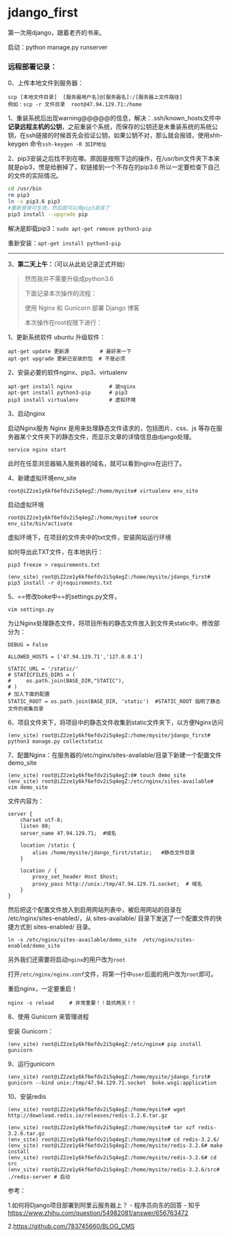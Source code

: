 # jdango_first
第一次用django，跟着老齐的书来。

启动：python manage.py runserver



### 远程部署记录：

0、上传本地文件到服务器：

```
scp [本地文件目录]  [服务器用户名]@[服务器名]:/[服务器上文件路径]
例如：scp -r 文件目录  root@47.94.129.71:/home
```

1、重装系统后出现warning@@@@@的信息，解决：.ssh/known_hosts文件中**记录远程主机的公钥**，之前重装个系统，而保存的公钥还是未重装系统的系统公钥，在ssh链接的时候首先会验证公钥，如果公钥不对，那么就会报错，使用shh-keygen 命令`ssh-keygen -R 加IP地址`

2、pip3安装之后找不到在哪。原因是按照下边的操作，在/usr/bin文件夹下本来就是pip3，愣是给删掉了，软链接到一个不存在的pip3.6  所以一定要检查下自己的文件的实际情况。

```bash
cd /usr/bin
rm pip3
ln -s pip3.6 pip3
#重新登录可生效，然后就可以用pip3装库了
pip3 install --upgrade pip
```

解决是卸载pip3：`sudo apt-get remove python3-pip`

重新安装：`apt-get install python3-pip`

------

3、**第二天上午：**（可以从此处记录正式开始）

> 然而我并不需要升级成python3.6
>
> 下面记录本次操作的流程：
>
> 使用 Nginx 和 Gunicorn 部署 Django 博客
>
> 本次操作在root权限下进行：

1、更新系统软件 ubuntu 升级软件：

```
apt-get update 更新源          # 最好来一下
apt-get upgrade 更新已安装的包  # 不是必须
```

2、安装必要的软件nginx、pip3、virtualenv

```
apt-get install nginx            # 装nginx
apt-get install python3-pip      # pip3
pip3 install virtualenv          # 虚拟环境
```

3、启动nginx

启动Nginx服务 Nginx 是用来处理静态文件请求的，包括图片、css、js 等存在服务器某个文件夹下的静态文件，而显示文章的详情信息由django处理。

```
service nginx start
```

此时在任意浏览器输入服务器的域名，就可以看到nginx在运行了。

4、新建虚拟环境env_site

```
root@iZ2ze1y6kf6efdv2i5q4egZ:/home/mysite# virtualenv env_site
```

启动虚拟环境

```
root@iZ2ze1y6kf6efdv2i5q4egZ:/home/mysite# source env_site/bin/activate
```

虚拟环境下，在项目的文件夹中的txt文件，安装网站运行环境

如何导出此TXT文件，在本地执行：

```
pip3 freeze > requirements.txt
```

```
(env_site) root@iZ2ze1y6kf6efdv2i5q4egZ:/home/mysite/jdango_first# pip3 install -r djrequirements.txt 
```

5、==修改boke中==的settings.py文件，

```
vim settings.py 
```

为让Nginx处理静态文件，将项目所有的静态文件放入到文件夹static中。修改部分为：

```
DEBUG = False
```

```
ALLOWED_HOSTS = ['47.94.129.71','127.0.0.1']
```

```
STATIC_URL = '/static/'
# STATICFILES_DIRS = (
#     os.path.join(BASE_DIR,"STATIC"),
# )
# 加入下面的配置
STATIC_ROOT = os.path.join(BASE_DIR, 'static')  #STATIC_ROOT 指明了静态文件的收集目录
```

6、项目文件夹下，将项目中的静态文件收集到static文件夹下，以方便Nginx访问

```
(env_site) root@iZ2ze1y6kf6efdv2i5q4egZ:/home/mysite/jdango_first# python3 manage.py collectstatic
```

7、配置Nginx：在服务器的/etc/nginx/sites-available/目录下新建一个配置文件demo_site

```
(env_site) root@iZ2ze1y6kf6efdv2i5q4egZ:d# touch demo_site
(env_site) root@iZ2ze1y6kf6efdv2i5q4egZ:/etc/nginx/sites-available# vim demo_site 
```

文件内容为：

```
server {
    charset utf-8;
    listen 80;
    server_name 47.94.129.71;  #域名

    location /static {
        alias /home/mysite/jdango_first/static;   #静态文件目录
    }

    location / {
        proxy_set_header Host $host;
        proxy_pass http://unix:/tmp/47.94.129.71.socket;  # 域名
    }
}

```

然后把这个配置文件放入到启用网站列表中，被启用网站的目录在 /etc/nginx/sites-enabled/，从 sites-available/ 目录下发送了一个配置文件的快捷方式到 sites-enabled/ 目录。

```
ln -s /etc/nginx/sites-available/demo_site  /etc/nginx/sites-enabled/demo_site
```

另外我们还需要将启动`nginx`的用户改为`root`

打开`/etc/nginx/nginx.conf`文件，将第一行中`user`后面的用户改为`root`即可。

重启nginx，一定要重启！

```
nginx -s reload     # 非常重要！！栽坑两天！！
```

8、使用 Gunicorn 来管理进程

安装 Gunicorn：

```
(env_site) root@iZ2ze1y6kf6efdv2i5q4egZ:/etc/nginx# pip install gunicorn
```

9、运行gunicorn

```
(env_site) root@iZ2ze1y6kf6efdv2i5q4egZ:/home/mysite/jdango_first# gunicorn --bind unix:/tmp/47.94.129.71.socket  boke.wsgi:application
```

10、安装redis

```
(env_site) root@iZ2ze1y6kf6efdv2i5q4egZ:/home/mysite# wget http://download.redis.io/releases/redis-3.2.6.tar.gz

(env_site) root@iZ2ze1y6kf6efdv2i5q4egZ:/home/mysite# tar xzf redis-3.2.6.tar.gz 
(env_site) root@iZ2ze1y6kf6efdv2i5q4egZ:/home/mysite# cd redis-3.2.6/
(env_site) root@iZ2ze1y6kf6efdv2i5q4egZ:/home/mysite/redis-3.2.6# make install
(env_site) root@iZ2ze1y6kf6efdv2i5q4egZ:/home/mysite/redis-3.2.6# cd src
(env_site) root@iZ2ze1y6kf6efdv2i5q4egZ:/home/mysite/redis-3.2.6/src# ./redis-server # 启动
```

参考：

1.如何将Django项目部署到阿里云服务器上？ - 程序员向东的回答 - 知乎
https://www.zhihu.com/question/54982081/answer/656763472

2.https://github.com/783745660/BLOG_CMS

